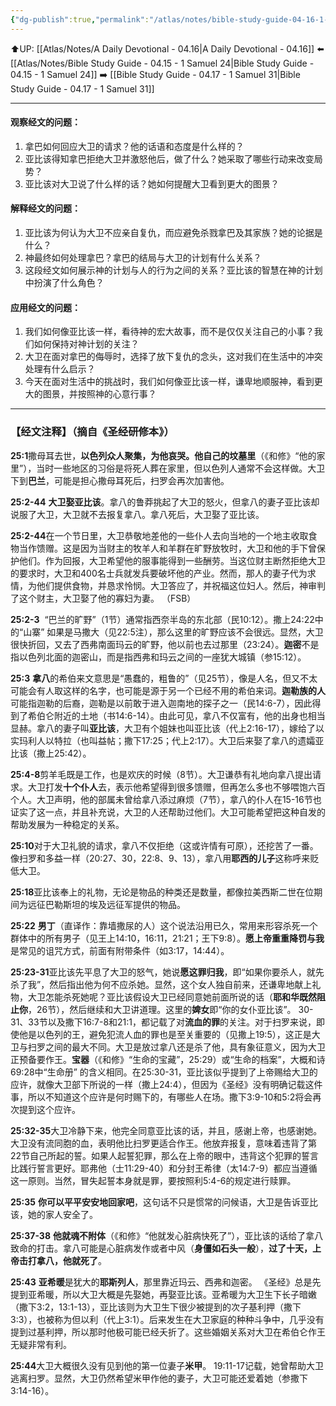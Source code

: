 ```yaml
---
{"dg-publish":true,"permalink":"/atlas/notes/bible-study-guide-04-16-1-samuel-25/"}
---
```


⬆️UP: [[Atlas/Notes/A Daily Devotional - 04.16\|A Daily Devotional - 04.16]]
⬅️ [[Atlas/Notes/Bible Study Guide - 04.15 - 1 Samuel 24\|Bible Study Guide - 04.15 - 1 Samuel 24]]
➡️ [[Bible Study Guide - 04.17 - 1 Samuel 31\|Bible Study Guide - 04.17 - 1 Samuel 31]] 

---

#### 观察经文的问题：
1. 拿巴如何回应大卫的请求？他的话语和态度是什么样的？
2. 亚比该得知拿巴拒绝大卫并激怒他后，做了什么？她采取了哪些行动来改变局势？
3. 亚比该对大卫说了什么样的话？她如何提醒大卫看到更大的图景？

#### 解释经文的问题：
1. 亚比该为何认为大卫不应亲自复仇，而应避免杀戮拿巴及其家族？她的论据是什么？
2. 神最终如何处理拿巴？拿巴的结局与大卫的计划有什么关系？
3. 这段经文如何展示神的计划与人的行为之间的关系？亚比该的智慧在神的计划中扮演了什么角色？

#### 应用经文的问题：
1. 我们如何像亚比该一样，看待神的宏大故事，而不是仅仅关注自己的小事？我们如何保持对神计划的关注？
2. 大卫在面对拿巴的侮辱时，选择了放下复仇的念头，这对我们在生活中的冲突处理有什么启示？
3. 今天在面对生活中的挑战时，我们如何像亚比该一样，谦卑地顺服神，看到更大的图景，并按照神的心意行事？


---
### 【经文注释】（摘自《圣经研修本》）

**25:1**撒母耳去世，**以色列众人聚集，为他哀哭。他自己的坟墓里**（《和修》“他的家里”），当时一些地区的习俗是将死人葬在家里，但以色列人通常不会这样做。大卫下到**巴兰**，可能是担心撒母耳死后，扫罗会再次加害他。

**25:2-44** **大卫娶亚比该**。拿八的鲁莽挑起了大卫的怒火，但拿八的妻子亚比该却说服了大卫，大卫就不去报复拿八。拿八死后，大卫娶了亚比该。

**25:2-44**在一个节日里，大卫恭敬地差他的一些仆人去向当地的一个地主收取食物当作馈赠。这是因为当财主的牧羊人和羊群在旷野放牧时，大卫和他的手下曾保护他们。作为回报，大卫希望他的服事能得到一些酬劳。当这位财主断然拒绝大卫的要求时，大卫和400名士兵就发兵要破坏他的产业。然而，那人的妻子代为求情，为他们提供食物，并恳求怜悯。大卫答应了，并祝福这位妇人。然后，神审判了这个财主，大卫娶了他的寡妇为妻。 （FSB）

**25:2-3**  “巴兰的旷野”（1节）通常指西奈半岛的东北部（民10:12）。撒上24:22中的“山寨” 如果是马撒大（见22:5注），那么这里的旷野应该不会很远。显然，大卫很快折回，又去了西弗南面玛云的旷野，他以前也去过那里（23:24）。**迦密**不是指以色列北面的迦密山，而是指西弗和玛云之间的一座犹大城镇（参15:12）。

**25:3** **拿八**的希伯来文意思是“愚蠢的，粗鲁的”（见25节），像是人名，但又不太可能会有人取这样的名字，也可能是源于另一个已经不用的希伯来词。**迦勒族的人**可能指迦勒的后裔，迦勒是以前敢于进入迦南地的探子之一（民14:6-7），因此得到了希伯仑附近的土地（书14:6-14）。由此可见，拿八不仅富有，他的出身也相当显赫。拿八的妻子叫**亚比该**，大卫有个姐妹也叫亚比该（代上2:16-17），嫁给了以实玛利人以特拉（也叫益帖；撒下17:25；代上2:17）。大卫后来娶了拿八的遗孀亚比该（撒上25:42）。

**25:4-8**剪羊毛既是工作，也是欢庆的时候（8节）。大卫谦恭有礼地向拿八提出请求。大卫打发**十个仆人**去，表示他希望得到很多馈赠，但再怎么多也不够喂饱六百个人。大卫声明，他的部属未曾给拿八添过麻烦（7节），拿八的仆人在15-16节也证实了这一点，并且补充说，大卫的人还帮助过他们。大卫可能希望把这种自发的帮助发展为一种稳定的关系。

**25:10**对于大卫礼貌的请求，拿八不仅拒绝（这或许情有可原），还挖苦了一番。像扫罗和多益一样（20:27、30，22:8、9、13），拿八用**耶西的儿子**这称呼来贬低大卫。

**25:18**亚比该奉上的礼物，无论是物品的种类还是数量，都像拉美西斯二世在位期间为远征巴勒斯坦的埃及远征军提供的物品。

**25:22** **男丁**（直译作：靠墙撒尿的人）这个说法沿用已久，常用来形容杀死一个群体中的所有男子（见王上14:10，16:11，21:21；王下9:8）。**愿上帝重重降罚与我**是常见的诅咒方式，前面有附带条件（如3:17，14:44）。

**25:23-31**亚比该先平息了大卫的怒气，她说**愿这罪归我**，即“如果你要杀人，就先杀了我”，然后指出他为何不应杀她。显然，这个女人独自前来，还谦卑地献上礼物，大卫怎能杀死她呢？亚比该假设大卫已经同意她前面所说的话（**耶和华既然阻止你**，26节），然后继续和大卫讲道理。这里的**婢女**即“你的女仆亚比该”。 30-31、33节以及撒下16:7-8和21:1，都记载了对**流血的罪**的关注。对于扫罗来说，即使他是以色列的王，避免犯流人血的罪也是至关重要的（见撒上19:5），这正是大卫与扫罗之间的最大不同。大卫是放过拿八还是杀了他，具有象征意义，因为大卫正预备要作王。**宝器**（《和修》“生命的宝藏”，25:29）或“生命的档案”，大概和诗69:28中“生命册” 的含义相同。在25:30-31，亚比该似乎提到了上帝赐给大卫的应许，就像大卫部下所说的一样（撒上24:4），但因为《圣经》没有明确记载这件事，所以不知道这个应许是何时赐下的，有哪些人在场。撒下3:9-10和5:2将会再次提到这个应许。

**25:32-35**大卫冷静下来，他完全同意亚比该的话，并且，感谢上帝，也感谢她。大卫没有流同胞的血，表明他比扫罗更适合作王。他放弃报复，意味着违背了第22节自己所起的誓。如果人起誓犯罪，那么在上帝的眼中，违背这个犯罪的誓言比践行誓言更好。耶弗他（士11:29-40）和分封王希律（太14:7-9）都应当遵循这一原则。当然，冒失起誓本身就是罪，要按照利5:4-6的规定进行赎罪。

**25:35** **你可以平平安安地回家吧**，这句话不只是惯常的问候语，大卫是告诉亚比该，她的家人安全了。

**25:37-38** **他就魂不附体**（《和修》“他就发心脏病快死了”），亚比该的话给了拿八致命的打击。拿八可能是心脏病发作或者中风（**身僵如石头一般**），**过了十天，上帝击打拿八，他就死了**。

**25:43** **亚希暖**是犹大的**耶斯列人**，那里靠近玛云、西弗和迦密。 《圣经》总是先提到亚希暖，所以大卫大概是先娶她，再娶亚比该。亚希暖为大卫生下长子暗嫩（撒下3:2，13:1-13），亚比该则为大卫生下很少被提到的次子基利押（撒下3:3），也被称为但以利（代上3:1）。后来发生在大卫家庭的种种斗争中，几乎没有提到过基利押，所以那时他极可能已经夭折了。这些婚姻关系对大卫在希伯仑作王无疑非常有利。

**25:44**大卫大概很久没有见到他的第一位妻子**米甲**。 19:11-17记载，她曾帮助大卫逃离扫罗。显然，大卫仍然希望米甲作他的妻子，大卫可能还爱着她（参撒下3:14-16）。